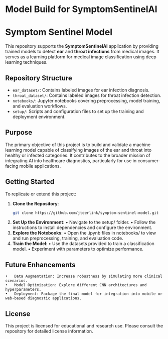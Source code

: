 # Model Build for SymptomSentinelAI

# Symptom Sentinel Model

This repository supports the **SymptomSentinelAI** application by providing trained models to detect **ear** and **throat infections** from medical images. It serves as a learning platform for medical image classification using deep learning techniques.

## Repository Structure

- `ear_dataset/`: Contains labeled images for ear infection diagnosis.
- `throat_dataset/`: Contains labeled images for throat infection detection.
- `notebooks/`: Jupyter notebooks covering preprocessing, model training, and evaluation workflows.
- `setup/`: Scripts and configuration files to set up the training and deployment environment.

## Purpose

The primary objective of this project is to build and validate a machine learning model capable of classifying images of the ear and throat into healthy or infected categories. It contributes to the broader mission of integrating AI into healthcare diagnostics, particularly for use in consumer-facing mobile applications.

## Getting Started

To replicate or extend this project:

1. **Clone the Repository**:
   ```bash
   git clone https://github.com/jteerlink/symptom-sentinel-model.git
2.	**Set Up the Environment**:
	•	Navigate to the setup/ folder.
	•	Follow the instructions to install dependencies and configure the environment.
3.	**Explore the Notebooks**:
	•	Open the .ipynb files in notebooks/ to view and run preprocessing, training, and evaluation code.
4.	**Train the Model**:
	•	Use the datasets provided to train a classification model.
	•	Experiment with parameters to optimize performance.

## Future Enhancements
	•	Data Augmentation: Increase robustness by simulating more clinical scenarios.
	•	Model Optimization: Explore different CNN architectures and hyperparameters.
	•	Deployment: Package the final model for integration into mobile or web-based diagnostic applications.

## License

This project is licensed for educational and research use. Please consult the repository for detailed license information.
